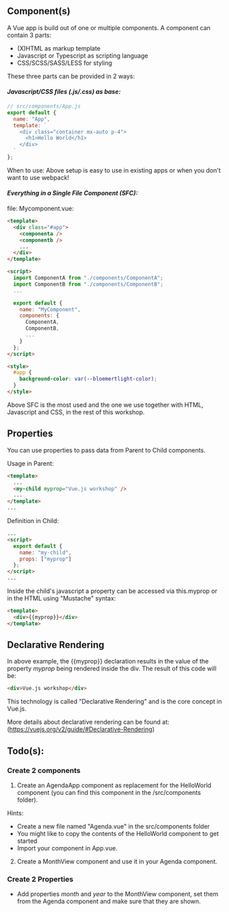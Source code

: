 ## Component(s)

A Vue app is build out of one or multiple components. A component can contain 3 parts:

- (X)HTML as markup template
- Javascript or Typescript as scripting language
- CSS/SCSS/SASS/LESS for styling

These three parts can be provided in 2 ways:

#### _Javascript/CSS files (.js/.css) as base:_

```javascript
// src/components/App.js
export default {
  name: "App",
  template: `
    <div class="container mx-auto p-4">
      <h1>Hello World</h1>
    </div>
  `
};
```

When to use: Above setup is easy to use in existing apps or when you don't want to use webpack!

#### _Everything in a Single File Component (SFC):_

file: Mycomponent.vue:

```html
<template>
  <div class="#app">
    <componenta />
    <componentb />
    ...
  </div>
</template>

<script>
  import ComponentA from "./components/ComponentA";
  import ComponentB from "./components/ComponentB";
  ...

  export default {
    name: "MyComponent",
    components: {
      ComponentA,
      ComponentB,
      ...
    }
  };
</script>

<style>
  #app {
    background-color: var(--bloemertlight-color);
  }
</style>
```

Above SFC is the most used and the one we use together with HTML, Javascript and CSS, in the rest of this workshop.

## Properties

You can use properties to pass data from Parent to Child components.

Usage in Parent:

```html
<template>
  ...
  <my-child myprop="Vue.js workshop" />
  ...
</template>
...
```

Definition in Child:

```html
...
<script>
  export default {
    name: "my-child",
    props: ["myprop"]
  };
</script>
...
```

Inside the child's javascript a property can be accessed via this.myprop or in the HTML using "Mustache" syntax:

```html
<template>
  <div>{{myprop}}</div>
</template>
```

## Declarative Rendering

In above example, the {{myprop}} declaration results in the value of the property _myprop_ being rendered inside the div. The result of this code will be:

```html
<div>Vue.js workshop</div>
```

This technology is called "Declarative Rendering" and is the core concept in Vue.js.

More details about declarative rendering can be found at: (<https://vuejs.org/v2/guide/#Declarative-Rendering>)

<i class="far fa-hand-point-down fa-2x"></i>

## Todo(s):

### Create 2 components

1. Create an AgendaApp component as replacement for the HelloWorld component (you can find this component in the /src/components folder).

Hints:

- Create a new file named "Agenda.vue" in the src/components folder
- You might like to copy the contents of the HelloWorld component to get started
- Import your component in App.vue.

2. Create a MonthView component and use it in your Agenda component.

### Create 2 Properties

- Add properties _month_ and _year_ to the MonthView component, set them from the Agenda component and make sure that they are shown.

